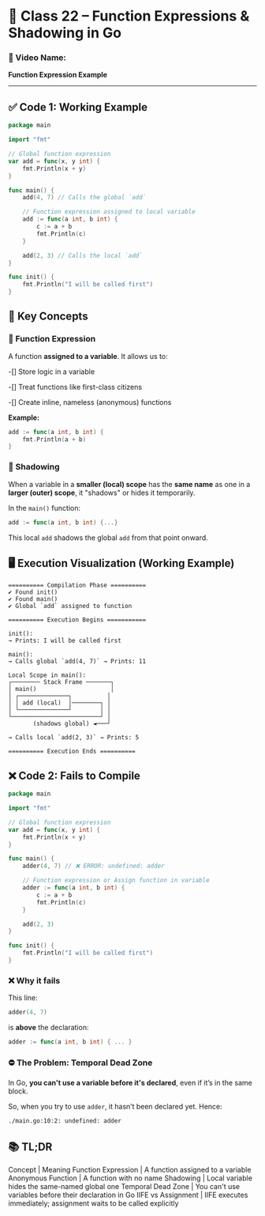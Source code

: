 # 📘 Class 22 – Function Expressions & Shadowing in Go

### 🎥 Video Name:
**Function Expression Example**

---

## ✅ Code 1: Working Example

```go
package main

import "fmt"

// Global function expression
var add = func(x, y int) {
	fmt.Println(x + y)
}

func main() {
	add(4, 7) // Calls the global `add`

	// Function expression assigned to local variable
	add := func(a int, b int) {
		c := a + b
		fmt.Println(c)
	}

	add(2, 3) // Calls the local `add`
}

func init() {
	fmt.Println("I will be called first")
}
```
## 🧠 Key Concepts
### 🔧 Function Expression

A function **assigned to a variable**. It allows us to:

-[] Store logic in a variable

-[] Treat functions like first-class citizens

-[] Create inline, nameless (anonymous) functions

**Example:**

```go
add := func(a int, b int) {
	fmt.Println(a + b)
}
```
### 🧱 Shadowing

When a variable in a **smaller (local) scope** has the **same name** as one in a **larger (outer) scope**, it "shadows" or hides it temporarily.

In the `main()` function:
```go
add := func(a int, b int) {...}
```
This local `add` shadows the global `add` from that point onward.

## 🖥️ Execution Visualization (Working Example)
```
========== Compilation Phase ==========
✔ Found init()
✔ Found main()
✔ Global `add` assigned to function

========== Execution Begins ===========

init():
→ Prints: I will be called first

main():
→ Calls global `add(4, 7)` → Prints: 11

Local Scope in main():
┌──────── Stack Frame ───────┐
│ main()                     │
│ ┌──────────────┐          │
│ │ add (local)  │────────┐ │
│ └──────────────┘        │ │
└─────────────────────────┘ │
       (shadows global) ◄───┘

→ Calls local `add(2, 3)` → Prints: 5

========== Execution Ends ==========
```
## ❌ Code 2: Fails to Compile
```go
package main

import "fmt"

// Global function expression
var add = func(x, y int) {
	fmt.Println(x + y)
}

func main() {
	adder(4, 7) // ❌ ERROR: undefined: adder

	// Function expression or Assign function in variable
	adder := func(a int, b int) {
		c := a + b
		fmt.Println(c)
	}

	add(2, 3)
}

func init() {
	fmt.Println("I will be called first")
}
```
### ❌ Why it fails

This line:
```go
adder(4, 7)
```
is **above** the declaration:
```go
adder := func(a int, b int) { ... }
```
### ⛔ The Problem: Temporal Dead Zone

In Go, **you can't use a variable before it's declared**, even if it’s in the same block.

So, when you try to use `adder`, it hasn’t been declared yet. Hence:
```bash
./main.go:10:2: undefined: adder
```

## 📚 TL;DR

Concept | Meaning
Function Expression | A function assigned to a variable
Anonymous Function | A function with no name
Shadowing | Local variable hides the same-named global one
Temporal Dead Zone | You can't use variables before their declaration in Go
IIFE vs Assignment | IIFE executes immediately; assignment waits to be called explicitly

